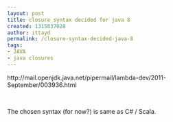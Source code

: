 ```yaml
---
layout: post
title: closure syntax decided for java 8
created: 1315837028
author: ittayd
permalink: /closure-syntax-decided-java-8
tags:
- JAVA
- java closures
---
```

<p>http://mail.openjdk.java.net/pipermail/lambda-dev/2011-September/003936.html</p>
<p>&nbsp;</p>
<p>The chosen syntax (for now?) is same as C# / Scala.</p>
